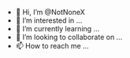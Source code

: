 - 👋 Hi, I’m @NotNoneX
- 👀 I’m interested in ...
- 🌱 I’m currently learning ...
- 💞️ I’m looking to collaborate on ...
- 📫 How to reach me ...

<!---
NotNoneX/NotNoneX is a ✨ special ✨ repository because its `README.md` (this file) appears on your GitHub profile.
You can click the Preview link to take a look at your changes.
--->
